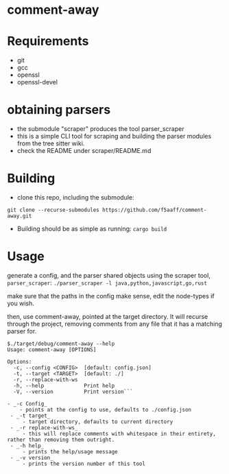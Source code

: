 # comment-away

# Requirements
- git
- gcc
- openssl
- openssl-devel

# obtaining parsers
- the submodule "scraper" produces the tool parser_scraper
- this is a simple CLI tool for scraping and building the parser modules from
the tree sitter wiki.
- check the README under scraper/README.md

# Building

- clone this repo, including the submodule:
```
git clone --recurse-submodules https://github.com/f5aaff/comment-away.git
```

- Building should be as simple as running:
```cargo build```

# Usage
generate a config, and the parser shared objects using the scraper tool, ```parser_scraper```:
```./parser_scraper -l java,python,javascript,go,rust```

make sure that the paths in the config make sense, edit the node-types if you wish.

then, use comment-away, pointed at the target directory. It will recurse through the project, removing comments from any file that it has a matching parser for.

```
$./target/debug/comment-away --help
Usage: comment-away [OPTIONS]

Options:
  -c, --config <CONFIG>  [default: config.json]
  -t, --target <TARGET>  [default: ./]
  -r, --replace-with-ws
  -h, --help             Print help
  -V, --version          Print version```

- _-c Config_
    - points at the config to use, defaults to ./config.json
 - _-t target_
     - target directory, defaults to current directory
 - _-r replace-with-ws_
     - this will replace comments with whitespace in their entirety, rather than removing them outright.
 - _-h help_
     - prints the help/usage message
 - _-v version_
     - prints the version number of this tool
